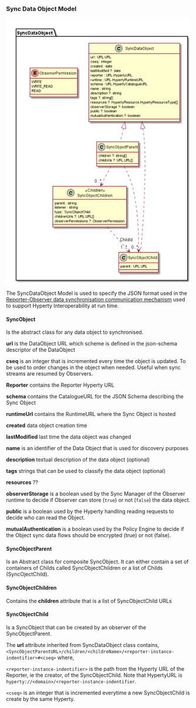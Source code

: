 ### Sync Data Object Model


![Sync Data Object Model](SyncDataObject.png)

The SyncDataObject Model is used to specify the JSON format used in the [Reporter-Observer data synchronisation communication mechanism](../../../messaging-framework/p2p-data-sync.md) used to support Hyperty Interoperability at run time.

#### SyncObject

Is the abstract class for any data object to synchronised.

**url** is the DataObject URL which scheme is defined in the json-schema descriptor of the DataObject

**cseq** is an integer that is incremented every time the object is updated. To be used to order changes in the object when needed. Useful when sync streams are resumed by Observers.

**Reporter** contains the Reporter Hyperty URL

**schema** contains the CatalogueURL for the JSON Schema describing the Sync Object

**runtimeUrl** contains the RuntimeURL where the Sync Object is hosted

**created** data object creation time

**lastModified** last time the data object was changed

**name** is an identifier of the Data Object that is used for discovery purposes

**description** textual description of the data object (optional)

**tags** strings that can be used to classify the data object (optional)

**resources** ??

**observerStorage** is a boolean used by the Sync Manager of the Observer runtime to decide if Observer can store (`true`) or not (`false`) the data object.

**public** is a boolean used by the Hyperty handling reading requests to decide who can read the Object.

**mutualAuthentication** is a boolean used by the Policy Engine to decide if the Object sync data flows should be encrypted (true) or not (false).

#### SyncObjectParent

Is an Abstract class for composite SyncObject. It can either contain a set of containers of Childs called  SyncObjectChildren or a list of Childs (SyncOjectChild).



#### SyncObjectChildren

Contains the **children** attribute that is a list of SyncObjectChild URLs

#### SyncObjectChild

Is a SyncObject that can be created by an observer of the SyncObjectParent.

The **url** attribute inherited from SyncDataObject class contains, `<SyncObjectParentURL>/children/<childreName>/<reporter-instance-indentifier>#<cseq>` where,

 `<reporter-instance-indentifier>` is the path from the Hyperty URL of the Reporter, ie the creator, of the SyncObjectChild. Note that HypertyURL is `hyperty://<domain>/<reporter-instance-indentifier`.

 `<cseq>` is an integer that is incremented everytime a new SyncObjectChild is create by the same Hyperty.
